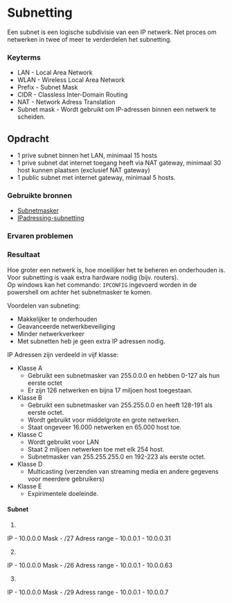 # Subnetting
Een subnet is een logische subdivisie van een IP netwerk. Net proces om netwerken in twee of meer te verderdelen het subnetting. 

### Keyterms
- LAN - Local Area Network
- WLAN - Wireless Local Area Network
- Prefix - Subnet Mask
- CIDR - Classless Inter-Domain Routing
- NAT - Network Adress Translation
- Subnet mask - Wordt gebruikt om IP-adressen binnen een netwerk te scheiden. 

## Opdracht
- 1 prive subnet binnen het LAN, minimaal 15 hosts
- 1 prive subnet dat internet toegang heeft via NAT gateway, minimaal 30 host kunnen plaatsen (exclusief NAT gateway)
- 1 public subnet met internet gateway, minimaal 5 hosts.

### Gebruikte bronnen
- [Subnetmasker](https://nordvpn.com/nl/blog/subnetmasker-berekenen/)
- [IPadressing-subnetting](https://www.cisco.com/c/en/us/support/docs/ip/routing-information-protocol-rip/13788-3.html)

### Ervaren problemen


### Resultaat
Hoe groter een netwerk is, hoe moeilijker het te beheren en onderhouden is. Voor subnetting is vaak extra hardware nodig (bijv. routers).<br/>
Op windows kan het commando: `IPCONFIG` ingevoerd worden in de powershell om achter het subnetmasker te komen. 

Voordelen van subneting:
- Makkelijker te onderhouden
- Geavanceerde netwerkbeveiliging 
- Minder netwerkverkeer
- Met subnetten heb je geen extra IP adressen nodig.

IP Adressen zijn verdeeld in vijf klasse:
- Klasse A
    * Gebruikt een subnetmasker van 255.0.0.0 en hebben 0-127 als hun eerste octet
    * Er zijn 126 netwerken en bijna 17 miljoen host toegestaan.
- Klasse B
    * Gebruikt een subnetmasker van 255.255.0.0 en heeft 128-191 als eerste octet. 
    * Wordt gebruikt voor middelgrote en grote netwerken. 
    * Staat ongeveer 16.000 netwerken en 65.000 host toe.
- Klasse C
    * Wordt gebruikt voor LAN
    * Staat 2 miljoen netwerken toe met elk 254 host.
    * Subnetmasker van 255.255.255.0 en 192-223 als eerste octet.
- Klasse D
    * Multicasting (verzenden van streaming media en andere gegevens voor meerdere gebruikers)
- Klasse E
    * Expirimentele doeleinde.

#### Subnet

1. 
IP - 10.0.0.0
Mask - /27
Adress range - 10.0.0.1 - 10.0.0.31

2. 
IP - 10.0.0.0
Mask - /26
Adress range - 10.0.0.1 - 10.0.0.63

3. 
IP - 10.0.0.0
Mask - /29
Adress range - 10.0.0.1 - 10.0.0.7 

